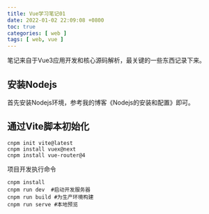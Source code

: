 ```yaml
---
title: Vue学习笔记01
date: 2022-01-02 22:09:08 +0800
toc: true
categories: [ web ]
tags: [ web, vue ]
---
```

笔记来自于Vue3应用开发和核心源码解析，最关键的一些东西记录下来。
<!--more-->

## 安装Nodejs

首先安装Nodejs环境，参考我的博客《Nodejs的安装和配置》即可。

## 通过Vite脚本初始化
```
cnpm init vite@latest
cnpm install vuex@next
cnpm install vue-router@4
```
项目开发执行命令
```
cnpm install
cnpm run dev  #启动开发服务器
cnpm run build #为生产环境构建
cnpm run serve #本地预览
```



